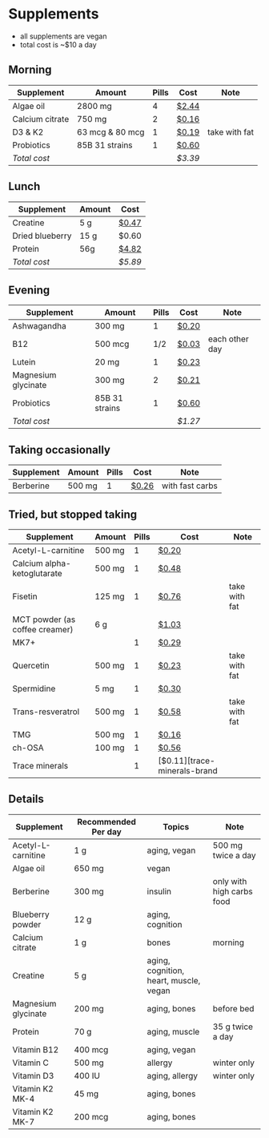 # Supplements

- all supplements are vegan
- total cost is ~$10 a day

## Morning

| Supplement      | Amount          | Pills | Cost                       | Note          |
|-----------------|-----------------|-------|----------------------------|---------------|
| Algae oil       | 2800 mg         | 4     | [$2.44][algae-brand]       |               |
| Calcium citrate | 750 mg          | 2     | [$0.16][cal-citrate-brand] |               |
| D3 & K2         | 63 mcg & 80 mcg | 1     | [$0.19][d3-k2-brand]       | take with fat |
| Probiotics      | 85B 31 strains  | 1     | [$0.60][probiotic-brand]   |               |
| *Total cost*    |                 |       | *$3.39*                    |               |


## Lunch

| Supplement      | Amount | Cost                    |
|-----------------|--------|-------------------------|
| Creatine        | 5 g    | [$0.47][creatine-brand] |
| Dried blueberry | 15 g   | $0.60                   |
| Protein         | 56g    | [$4.82][protein-brand]  |
| *Total cost*    |        | *$5.89*                 |


## Evening

| Supplement            | Amount         | Pills | Cost                       | Note           |
| --------------------- | -------------- | ----- | -------------------------- | -------------- |
| Ashwagandha           | 300 mg         | 1     | [$0.20][ashwagandha-brand] |                |
| B12                   | 500 mcg        | 1/2   | [$0.03][b12-brand]         | each other day |
| Lutein                | 20 mg          | 1     | [$0.23][lutein-brand]      |                |
| Magnesium glycinate   | 300 mg         | 2     | [$0.21][mag-brand]         |                |
| Probiotics            | 85B 31 strains | 1     | [$0.60][probiotic-brand]   |                |
| *Total cost*          |                |       | *$1.27*                    |                |

## Taking occasionally

| Supplement | Amount | Pills | Cost                     | Note            |
|------------|--------|-------|--------------------------|-----------------|
| Berberine  | 500 mg | 1     | [$0.26][berberine-brand] | with fast carbs |

## Tried, but stopped taking

| Supplement                     | Amount | Pills | Cost                         | Note          |
|--------------------------------|--------|-------|------------------------------|---------------|
| Acetyl-L-carnitine             | 500 mg | 1     | [$0.20][alcar-brand]         |               |
| Calcium alpha-ketoglutarate    | 500 mg | 1     | [$0.48][cal-akg-brand]       |               |
| Fisetin                        | 125 mg | 1     | [$0.76][fistein-brand]       | take with fat |
| MCT powder (as coffee creamer) | 6 g    |       | [$1.03][mct-powder-brand]    |               |
| MK7+                           |        | 1     | [$0.29][mk-7-brand]          |               |
| Quercetin                      | 500 mg | 1     | [$0.23][quercetin-brand]     | take with fat |
| Spermidine                     | 5 mg   | 1     | [$0.30][spermidine-brand]    |               |
| Trans-resveratrol              | 500 mg | 1     | [$0.58][resv-brand]          | take with fat |
| TMG                            | 500 mg | 1     | [$0.16][tmg-brand]           |               |
| ch-OSA                         | 100 mg | 1     | [$0.56][ch-osa-brand]        |               |
| Trace minerals                 |        | 1     | [$0.11][trace-minerals-brand |               |

## Details

| Supplement          | Recommended Per day | Topics                                 | Note                      |
|---------------------|---------------------|----------------------------------------|---------------------------|
| Acetyl-L-carnitine  | 1 g                 | aging, vegan                           | 500 mg twice a day        |
| Algae oil           | 650 mg              | vegan                                  |                           |
| Berberine           | 300 mg              | insulin                                | only with high carbs food |
| Blueberry powder    | 12 g                | aging, cognition                       |                           |
| Calcium citrate     | 1 g                 | bones                                  | morning                   |
| Creatine            | 5 g                 | aging, cognition, heart, muscle, vegan |                           |
| Magnesium glycinate | 200 mg              | aging, bones                           | before bed                |
| Protein             | 70 g                | aging, muscle                          | 35 g twice a day          |
| Vitamin B12         | 400 mcg             | aging, vegan                           |                           |
| Vitamin C           | 500 mg              | allergy                                | winter only               |
| Vitamin D3          | 400 IU              | aging, allergy                         | winter only               |
| Vitamin K2 MK-4     | 45 mg               | aging, bones                           |                           |
| Vitamin K2 MK-7     | 200 mcg             | aging, bones                           |                           |


[alcar-brand]: https://iherb.com/pr/mrm-nutrition-acetyl-l-carnitine-60-vegan-capsules/41351
[algae-brand]: https://iherb.com/pr/nordic-naturals-algae-omega-715-mg-120-soft-gels/106320
[b12-brand]: https://iherb.com/pr/doctor-s-best-fully-active-b12-1-500-mcg-180-veggie-caps/98032
[cal-akg-brand]: https://iherb.com/pr/prohealth-longevity-calcium-akg-longevity-1-000-mg-60-capsules/114157
[cal-citrate-brand]: https://iherb.com/pr/solaray-calcium-citrate-with-vitamin-d-3-250-mg-240-vegcaps/23724
[d3-k2-brand]: https://iherb.com/pr/mrm-nutrition-vegan-vitamin-d3-k2-60-vegan-capsules/77415
[fistein-brand]: https://iherb.com/pr/prohealth-longevity-fisetin-pro-longevity-125-mg-60-capsules/117520
[mct-powder-brand]: https://iherb.com/pr/garden-of-life-dr-formulated-keto-organic-mct-powder-10-58-oz-300-g/86686
[mk-7-brand]: https://iherb.com/pr/now-foods-mk-7-plus-with-k1-mk-4-90-veg-capsules/116195
[quercetin-brand]: https://iherb.com/pr/solaray-quercetin-500-mg-90-vegcaps/18947
[spermidine-brand]: https://www.amazon.com/Spermidine-10mg-99-Capsules-Supplements/dp/B09NP4MPQB
[resv-brand]: https://iherb.com/pr/prohealth-longevity-trans-resveratrol-with-increased-absorption-500-mg-60-capsules/114180
[tmg-brand]: https://iherb.com/pr/life-extension-tmg-500-mg-60-liquid-vegetarian-capsules/55665
[ch-osa-brand]: https://iherb.com/pr/biosil-ch-osa-advanced-collagen-generator-120-vegetarian-capsules/23160
[protein-brand]: https://iherb.com/pr/garden-of-life-raw-organic-protein-plant-based-unflavored-19-75-oz-560-g/22343
[creatine-brand]: https://iherb.com/pr/thorne-creatine-16-oz-450-g/70006
[berberine-brand]: https://iherb.com/pr/natural-factors-wellbetx-berberine-500-mg-120-vegetarian-capsules/85657
[mag-brand]: https://iherb.com/pr/doctor-s-best-high-absorption-magnesium-100-mg-240-tablets/16567
[lutein-brand]: https://iherb.com/pr/doctor-s-best-lutein-with-lutemax-2020-20-mg-60-softgels/63505
[trace-minerals-brand]: https://iherb.com/pr/life-extension-only-trace-minerals-90-vegetarian-capsules/39328
[probiotic-brand]: https://iherb.com/pr/garden-of-life-raw-probiotics-men-85-billion-90-vegetarian-capsules-28-33-billion-live-cultures-per-capsule/27365
[ashwagandha-brand]: https://iherb.com/pr/jarrow-formulas-ashwagandha-300-mg-120-veggie-capsules/3302
